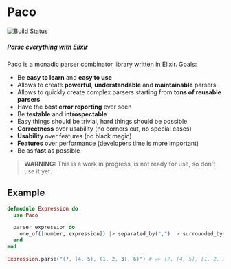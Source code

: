 # Paco
[![Build Status](https://travis-ci.org/gabrielelana/paco.svg?branch=master)](https://travis-ci.org/gabrielelana/paco)

##### Parse everything with Elixir

Paco is a monadic parser combinator library written in Elixir. Goals:

* Be **easy to learn** and **easy to use**
* Allows to create **powerful**, **understandable** and **maintainable** parsers
* Allows to quickly create complex parsers starting from **tons of reusable parsers**
* Have the **best error reporting** ever seen
* Be **testable** and **introspectable**
* Easy things should be trivial, hard things should be possible
* **Correctness** over usability (no corners cut, no special cases)
* **Usability** over features (no black magic)
* **Features** over performance (developers time is more important)
* Be as **fast** as possible

> **WARNING:** This is a work in progress, is not ready for use, so don't use it yet.

## Example

```elixir
defmodule Expression do
  use Paco

  parser expression do
    one_of([number, expression]) |> separated_by(",") |> surrounded_by("(", ")")
  end
end

Expression.parse("(7, (4, 5), (1, 2, 3), 6)") # => [7, [4, 5], [1, 2, 3], 6]
```

